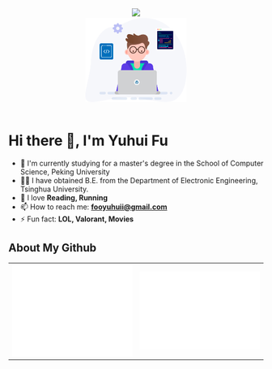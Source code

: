 <div align="center">
  <div>
    <img src="https://readme-typing-svg.demolab.com?font=Fira+Code&pause=1000&width=350&lines=print(%22Hello%2C%20World%22)&center=true&size=27" />
  </div>
  
  <img src="assets/developer.svg" width=200>
  <div>&nbsp;</div>

<!--  <p style="font-size:21px">
  MY
   <img src="https://profile-counter.glitch.me/fooyuhui/count.svg" alt="Visitor Count" height=20>
  VISITOR
  </p>
-->
</div>


# Hi there 👋, I'm Yuhui Fu 

- 🔭 I'm currently studying for a master's degree in the School of Computer Science, Peking University
- 🧑‍🎓 I have obtained B.E. from the Department of Electronic Engineering, Tsinghua University.
- 🤔 I love **Reading, Running**
- 📫 How to reach me: **fooyuhuii@gmail.com**
- ⚡ Fun fact: **LOL, Valorant, Movies**

## About My Github
<div align="center">
<table>
  <tr>
    <td><img src="github-metrics/base.svg" alt="base" /></td>
    <td><img src="github-metrics/isocalendar.fullyear.svg" alt="isocalendar.fullyear" /></td>
  </tr>
</table>
</div>



